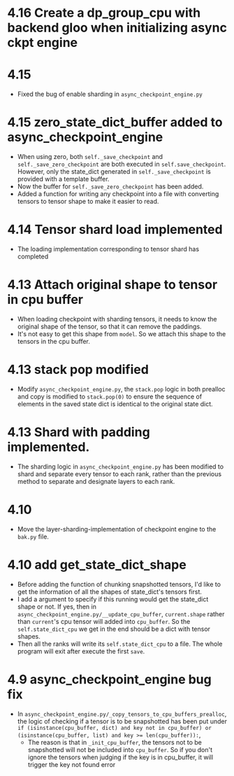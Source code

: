 # 4.16 Create a dp_group_cpu with backend gloo when initializing async ckpt engine 

# 4.15
- Fixed the bug of enable sharding in `async_checkpoint_engine.py`

# 4.15 zero_state_dict_buffer added to async_checkpoint_engine
- When using zero, both `self._save_checkpoint` and `self._save_zero_checkpoint` are both executed in `self.save_checkpoint`. However, only the state_dict generated in `self._save_checkpoint` is provided with a template buffer. 
- Now the buffer for `self._save_zero_checkpoint` has been added.
- Added a function for writing any checkpoint into a file with converting tensors to tensor shape to make it easier to read.

# 4.14 Tensor shard load implemented
- The loading implementation corresponding to tensor shard has completed

# 4.13 Attach original shape to tensor in cpu buffer
- When loading checkpoint with sharding tensors, it needs to know the original shape of the tensor, so that it can remove the paddings. 
- It's not easy to get this shape from `model`. So we attach this shape to the tensors in the cpu buffer.

# 4.13 stack pop modified
- Modify `async_checkpoint_engine.py`, the `stack.pop` logic in both prealloc and copy is modified to `stack.pop(0)` to ensure the sequence of elements in the saved state dict is identical to the original state dict.

# 4.13 Shard with padding implemented.
- The sharding logic in `async_checkpoint_engine.py` has been modified to shard and separate every tensor to each rank, rather than the previous method to separate and designate layers to each rank.

# 4.10
- Move the layer-sharding-implementation of checkpoint engine to the `bak.py` file. 

# 4.10 add get_state_dict_shape
- Before adding the function of chunking snapshotted tensors, I'd like to get the information of all the shapes of state_dict's tensors first.
- I add a argument to specify if this running would get the state_dict shape or not. If yes, then in `async_checkpoint_engine.py/__update_cpu_buffer`, `current.shape` rather than `current`'s cpu tensor will added into `cpu_buffer`. So the `self.state_dict_cpu`
 we get in the end should be a dict with tensor shapes.
- Then all the ranks will write its `self.state_dict_cpu` to a file. The whole program will exit after execute the first `save`.

# 4.9 async_checkpoint_engine bug fix

- In `async_checkpoint_engine.py/_copy_tensors_to_cpu_buffers_prealloc`, the logic of checking if a tensor is to be snapshotted has been put under `if (isinstance(cpu_buffer, dict) and key not in cpu_buffer) or (isinstance(cpu_buffer, list) and key >= len(cpu_buffer)):`, 
    - The reason is that in `_init_cpu_buffer`, the tensors not to be snapshotted will not be included into `cpu_buffer`. So if you don't ignore the tensors when judging if the key is in cpu_buffer, it will trigger the key not found error



